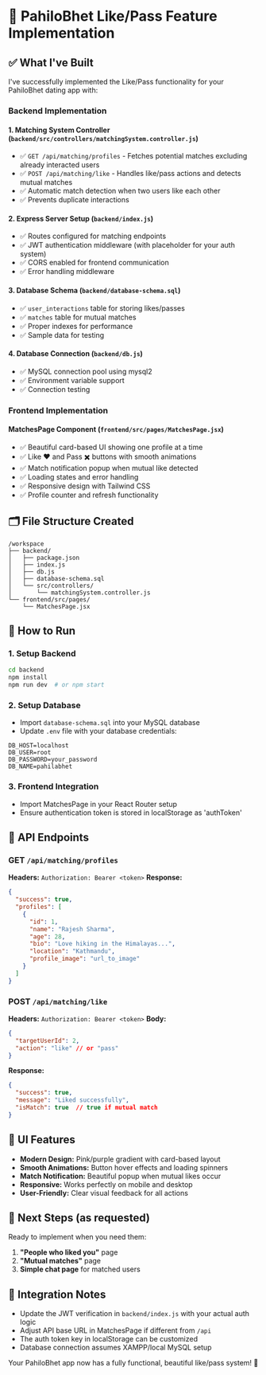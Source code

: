 # 🚀 PahiloBhet Like/Pass Feature Implementation

## ✅ What I've Built

I've successfully implemented the Like/Pass functionality for your PahiloBhet dating app with:

### Backend Implementation

#### 1. **Matching System Controller** (`backend/src/controllers/matchingSystem.controller.js`)
- ✅ `GET /api/matching/profiles` - Fetches potential matches excluding already interacted users
- ✅ `POST /api/matching/like` - Handles like/pass actions and detects mutual matches
- ✅ Automatic match detection when two users like each other
- ✅ Prevents duplicate interactions

#### 2. **Express Server Setup** (`backend/index.js`)
- ✅ Routes configured for matching endpoints
- ✅ JWT authentication middleware (with placeholder for your auth system)
- ✅ CORS enabled for frontend communication
- ✅ Error handling middleware

#### 3. **Database Schema** (`backend/database-schema.sql`)
- ✅ `user_interactions` table for storing likes/passes
- ✅ `matches` table for mutual matches
- ✅ Proper indexes for performance
- ✅ Sample data for testing

#### 4. **Database Connection** (`backend/db.js`)
- ✅ MySQL connection pool using mysql2
- ✅ Environment variable support
- ✅ Connection testing

### Frontend Implementation

#### **MatchesPage Component** (`frontend/src/pages/MatchesPage.jsx`)
- ✅ Beautiful card-based UI showing one profile at a time
- ✅ Like ❤️ and Pass ✖️ buttons with smooth animations
- ✅ Match notification popup when mutual like detected
- ✅ Loading states and error handling
- ✅ Responsive design with Tailwind CSS
- ✅ Profile counter and refresh functionality

## 🗂️ File Structure Created

```
/workspace
├── backend/
│   ├── package.json
│   ├── index.js
│   ├── db.js
│   ├── database-schema.sql
│   └── src/controllers/
│       └── matchingSystem.controller.js
└── frontend/src/pages/
    └── MatchesPage.jsx
```

## 🚦 How to Run

### 1. Setup Backend
```bash
cd backend
npm install
npm run dev  # or npm start
```

### 2. Setup Database
- Import `database-schema.sql` into your MySQL database
- Update `.env` file with your database credentials:
```env
DB_HOST=localhost
DB_USER=root
DB_PASSWORD=your_password
DB_NAME=pahilabhet
```

### 3. Frontend Integration
- Import MatchesPage in your React Router setup
- Ensure authentication token is stored in localStorage as 'authToken'

## 🔧 API Endpoints

### GET `/api/matching/profiles`
**Headers:** `Authorization: Bearer <token>`
**Response:**
```json
{
  "success": true,
  "profiles": [
    {
      "id": 1,
      "name": "Rajesh Sharma",
      "age": 28,
      "bio": "Love hiking in the Himalayas...",
      "location": "Kathmandu",
      "profile_image": "url_to_image"
    }
  ]
}
```

### POST `/api/matching/like`
**Headers:** `Authorization: Bearer <token>`
**Body:**
```json
{
  "targetUserId": 2,
  "action": "like" // or "pass"
}
```
**Response:**
```json
{
  "success": true,
  "message": "Liked successfully",
  "isMatch": true  // true if mutual match
}
```

## 🎨 UI Features

- **Modern Design:** Pink/purple gradient with card-based layout
- **Smooth Animations:** Button hover effects and loading spinners
- **Match Notification:** Beautiful popup when mutual likes occur
- **Responsive:** Works perfectly on mobile and desktop
- **User-Friendly:** Clear visual feedback for all actions

## 🔄 Next Steps (as requested)

Ready to implement when you need them:
1. **"People who liked you"** page
2. **"Mutual matches"** page  
3. **Simple chat page** for matched users

## 🔧 Integration Notes

- Update the JWT verification in `backend/index.js` with your actual auth logic
- Adjust API base URL in MatchesPage if different from `/api`
- The auth token key in localStorage can be customized
- Database connection assumes XAMPP/local MySQL setup

Your PahiloBhet app now has a fully functional, beautiful like/pass system! 🎉
